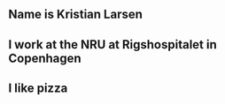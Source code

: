 ## Name is __Kristian Larsen__

## I work at the NRU at Rigshospitalet in Copenhagen

## I like pizza
